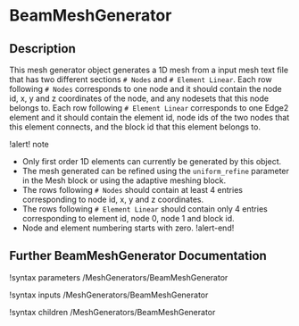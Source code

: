 # BeamMeshGenerator

## Description

This mesh generator object generates a 1D mesh from a input mesh text file that has two different sections `# Nodes` and `# Element Linear`. Each row following `# Nodes` corresponds to one node and it should contain the node id, x, y and z coordinates of the node, and any nodesets that this node belongs to. Each row following `# Element Linear` corresponds to one  Edge2 element and it should contain the element id, node ids of the two nodes that this element connects, and the block id that this element belongs to.

!alert! note
- Only first order 1D elements can currently be generated by this object.
- The mesh generated can be refined using the `uniform_refine` parameter in the Mesh block or using the adaptive meshing block.
- The rows following `# Nodes` should contain at least 4 entries corresponding to node id, x, y and z coordinates.
- The rows following `# Element Linear` should contain only 4 entries corresponding to element id, node 0, node 1 and block id.
- Node and element numbering starts with zero.
!alert-end!

## Further BeamMeshGenerator Documentation

!syntax parameters /MeshGenerators/BeamMeshGenerator

!syntax inputs /MeshGenerators/BeamMeshGenerator

!syntax children /MeshGenerators/BeamMeshGenerator
